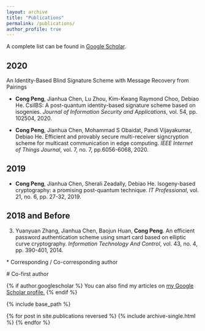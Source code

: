 ```yaml
---
layout: archive
title: "Publications"
permalink: /publications/
author_profile: true
---
```


A complete list can be found in [Google Scholar](https://scholar.google.com/citations?user=iUdr3DIAAAAJ&hl=en).

## 2020

An Identity-Based Blind Signature Scheme with Message Recovery from Pairings

* **Cong Peng**, Jianhua Chen, Lu Zhou, Kim-Kwang Raymond Choo, Debiao He. CsiIBS: A post-quantum identity-based signature scheme based on isogenies. _Journal of Information Security and Applications_, vol. 54, pp. 102504, 2020.

* **Cong Peng**, Jianhua Chen, Mohammad S Obaidat, Pandi Vijayakumar, Debiao He. Efficient and provably secure multi-receiver signcryption scheme for multicast communication in edge computing. _IEEE Internet of Things Journal_, vol. 7, no. 7, pp.6056-6068, 2020.

## 2019

* **Cong Peng**, Jianhua Chen, Sherali Zeadally, Debiao He. Isogeny-based cryptography: a promising post-quantum technique. _IT Professional_, vol. 21, no. 6, pp. 27-32, 2019.

## 2018 and Before



   
3. Yuanyuan Zhang, Jianhua Chen, Baojun Huan, **Cong Peng**. An efficient password authentication scheme using smart card based on elliptic curve cryptography. *Information Technology And Control*, vol. 43, no. 4, pp. 390-401, 2014.

\* Corresponding / Co-corresponding author 

\# Co-first author


{% if author.googlescholar %}
  You can also find my articles on <u><a href="{{author.googlescholar}}">my Google Scholar profile</a>.</u>
{% endif %}

{% include base_path %}

{% for post in site.publications reversed %}
  {% include archive-single.html %}
{% endfor %}
